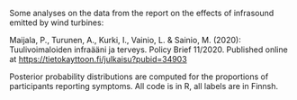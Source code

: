 Some analyses on the data from the report on the effects of infrasound emitted by wind turbines:

Maijala, P., Turunen, A., Kurki, I., Vainio, L. & Sainio, M. (2020):  Tuulivoimaloiden infraääni ja terveys. Policy Brief 11/2020. 
Published online at https://tietokayttoon.fi/julkaisu?pubid=34903

Posterior probability distributions are computed for the proportions of participants reporting symptoms. 
All code is in R, all labels are in Finnsh. 
